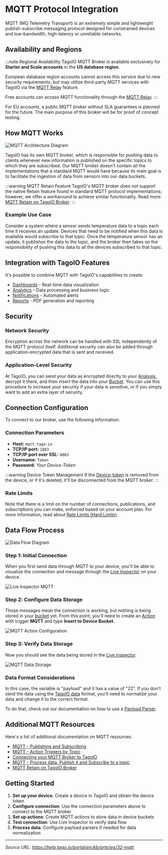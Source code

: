 # MQTT Protocol Integration

MQTT (MQ Telemetry Transport) is an extremely simple and lightweight publish-subscribe messaging protocol designed for constrained devices and low-bandwidth, high-latency or unreliable networks.

## Availability and Regions

:::note Regional Availability
TagoIO MQTT Broker is available exclusively for **Starter and Scale accounts** in the **US database region**. 

European database region accounts cannot access this service due to new security requirements, but may utilize third-party MQTT services with TagoIO via the [MQTT Relay](https://help.tago.io/portal/en/kb/articles/tagoio-mqtt-relay) feature. 

Free accounts can access MQTT functionality through the [MQTT Relay](https://help.tago.io/portal/en/kb/articles/tagoio-mqtt-relay).
:::

For EU accounts, a public MQTT broker without SLA guarantees is planned for the future. The main purpose of this broker will be for proof of concept testing.

## How MQTT Works

![MQTT Architecture Diagram](https://help.tago.io/galleryDocuments/edbsn6c1522f9148bce1f6b3d30a9ddc3e97b01e4e7a8e6a53fda738010b72ab9e42adac771ff93e2c7dabfe97cb7adf5d3c4?inline=true)

TagoIO has its own MQTT broker, which is responsible for pushing data to clients whenever new information is published on the specific topics to which they are subscribed. Our MQTT broker doesn't contain all the implementations that a standard MQTT would have because its main goal is to facilitate the ingestion of data from sensors into our data buckets.

:::warning MQTT Retain Feature
TagoIO's MQTT broker does not support the native Retain feature found in standard MQTT protocol implementations; however, we offer a workaround to achieve similar functionality. Read more: [MQTT Retain on TagoIO Broker](https://help.tago.io/portal/en/kb/articles/mqtt-retain).
:::

### Example Use Case
Consider a system where a sensor sends temperature data to a topic each time it receives an update. Devices that need to be notified when this data is available would subscribe to that topic. Once the temperature sensor has an update, it publishes the data to the topic, and the broker then takes on the responsibility of pushing this data to all the devices subscribed to that topic.

## Integration with TagoIO Features

It's possible to combine MQTT with TagoIO's capabilities to create:
- [Dashboards](https://help.tago.io/portal/en/kb/articles/15-dashboard-overview) - Real-time data visualization
- [Analytics](https://help.tago.io/portal/en/kb/articles/29-analysis-overview) - Data processing and business logic
- [Notifications](https://help.tago.io/portal/en/kb/articles/11-notification) - Automated alerts
- [Reports](https://help.tago.io/portal/en/kb/articles/444-pdf-service-generator) - PDF generation and reporting

## Security

### Network Security
Encryption across the network can be handled with SSL independently of the MQTT protocol itself. Additional security can also be added through application-encrypted data that is sent and received.

### Application-Level Security
At TagoIO, you can send your data as encrypted directly to your [Analysis](https://help.tago.io/portal/en/kb/articles/29-analysis-overview), decrypt it there, and then insert the data into your [Bucket](https://help.tago.io/portal/en/kb/articles/2-buckets). You can use this procedure to increase your security if your data is sensitive, or if you simply want to add an extra layer of security.

## Connection Configuration

To connect to our broker, use the following information:

### Connection Parameters
- **Host:** `mqtt.tago.io`
- **TCP/IP port:** `1883`
- **TCP/IP port over SSL:** `8883`
- **Username:** `Token`
- **Password:** *Your Device-Token*

:::warning Device Token Management
If the [Device-token](https://help.tago.io/portal/en/kb/articles/4-device-token) is removed from the device, or if it's deleted, it'll be disconnected from the MQTT broker.
:::

### Rate Limits
Note that there is a limit on the number of connections, publications, and subscriptions you can make, enforced based on your account plan. For more information, read about [Rate Limits (Hard Limits)](https://help.tago.io/portal/en/kb/articles/rate-limits).

## Data Flow Process

![Data Flow Diagram](https://cdn.elev.io/file/uploads/qh72WgBv-E2Q3qO94VO2POz6QghyF6TOwT3t_PMEKX4/jY_tt6ovlFWZRT51haba2vDA4Xa3VUtXjlbSQZgwVWU/1623783352697-6ok.png)

### Step 1: Initial Connection
When you first send data through MQTT to your device, you'll be able to visualize the connection and message through the [Live Inspector](https://help.tago.io/portal/en/kb/articles/453-live-inspector) on your device.

![Live Inspector MQTT](https://cdn.elev.io/file/uploads/qh72WgBv-E2Q3qO94VO2POz6QghyF6TOwT3t_PMEKX4/J4NvXqv-YUhICknGr5obSqDkzozW7_TOB8GAMc3yj8I/1623782776109-ato.png)

### Step 2: Configure Data Storage
Those messages mean the connection is working, but nothing is being stored in your [bucket](https://help.tago.io/portal/en/kb/articles/2-buckets) yet. From this point, you'll need to create an [Action](https://help.tago.io/portal/en/kb/articles/30-actions) with trigger **MQTT** and type **Insert to Device Bucket.**

![MQTT Action Configuration](https://cdn.elev.io/file/uploads/qh72WgBv-E2Q3qO94VO2POz6QghyF6TOwT3t_PMEKX4/kFXGnLerEvBJmYPqPkkUVmVB5gMsyXrP44Sx-ih4-7I/1623782574993-Bio.png)

### Step 3: Verify Data Storage
Now you should see the data being stored in the [Live Inspector](https://help.tago.io/portal/en/kb/articles/453-live-inspector).

![MQTT Data Storage](https://cdn.elev.io/file/uploads/qh72WgBv-E2Q3qO94VO2POz6QghyF6TOwT3t_PMEKX4/exEdD7taToU7RUxg3ZLF30uITNgGunJ4PtFcr_xo_7Q/1623782908938-ObE.png)

### Data Format Considerations
In this case, the variable is "payload" and it has a value of "22". If you don't send the data using the [TagoIO data](https://help.tago.io/portal/en/kb/articles/34-sending-data) format, you'll need to normalize your data and change it to the correct format.

To do that, check out our documentation on how to use a [Payload Parser](https://help.tago.io/portal/en/kb/articles/147-payload-parser).

## Additional MQTT Resources

Here's a list of additional documentation on MQTT resources:

- [MQTT - Publishing and Subscribing](https://help.tago.io/portal/en/kb/articles/177-mqtt-publishing-and-subscribing)
- [MQTT - Action Triggers by Topic](https://help.tago.io/portal/en/kb/articles/452-trigger-by-mqtt-topic)
- [Connecting your MQTT Broker to TagoIO](https://help.tago.io/portal/en/kb/articles/tagoio-mqtt-relay)
- [MQTT - Process data, Publish it and Subscribe to a topic](https://help.tago.io/portal/en/kb/articles/12-mqtt-process-data-publish-it-and-subscribe-to-a-topic)
- [MQTT Retain on TagoIO Broker](https://help.tago.io/portal/en/kb/articles/mqtt-retain)

## Getting Started

1. **Set up your device**: Create a device in TagoIO and obtain the device token
2. **Configure connection**: Use the connection parameters above to connect to the MQTT broker
3. **Set up actions**: Create MQTT actions to store data in device buckets
4. **Test connection**: Use Live Inspector to verify data flow
5. **Process data**: Configure payload parsers if needed for data normalization

---

*Source URL: https://help.tago.io/portal/en/kb/articles/32-mqtt*